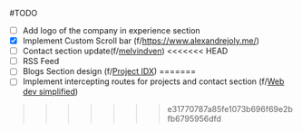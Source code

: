 #TODO

- [ ] Add logo of the company in experience section
- [x] Implement Custom Scroll bar (f/https://www.alexandrejoly.me/)
- [ ] Contact section update(f/[melvindven](https://melvinvdven.nl/))
<<<<<<< HEAD
- [ ] RSS Feed
- [ ] Blogs Section design (f/[Project IDX](https://idx.dev/blog))
=======
- [ ] Implement intercepting routes for projects and contact section (f/[Web dev simplified](https://youtu.be/zDZBKEvU8b0?si=F0o4INbsmc4gpNkm))
>>>>>>> e31770787a85fe1073b696f69e2bfb6795956dfd
